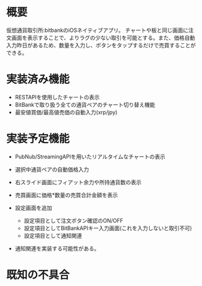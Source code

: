 # 概要
仮想通貨取引所:bitbankのiOSネイティブアプリ。
チャートや板と同じ画面に注文画面を表示することで、よりラグの少ない取引を可能とする。また、価格自動入力昨日があるため、数量を入力し、ボタンをタップするだけで売買することができる。

# 実装済み機能

- RESTAPIを使用したチャートの表示
- BitBankで取り扱う全ての通貨ペアのチャート切り替え機能
- 最安値買価/最高値売価の自動入力(xrp/jpy)

# 実装予定機能

- PubNub/StreamingAPIを用いたリアルタイムなチャートの表示
- 選択中通貨ペアの自動価格入力
- 右スライド画面にフィアット余力や所持通貨数の表示
- 売買画面に価格*数量の売買合計金額を表示
- 設定画面を追加
	- 設定項目として注文ボタン確認のON/OFF
	- 設定項目としてBitBankAPIキー入力画面(これを入力しないと取引不可)
	- 設定項目として通知関連

- 通知関連を実装する可能性がある。

# 既知の不具合
